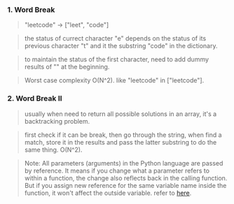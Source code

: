 ### 1. Word Break

> "leetcode" -> ["leet", "code"]

> the status of currect character "e" depends on the status of its previous character "t" and it the substring "code" in the dictionary.

> to maintain the status of the first character, need to add dummy results of "" at the beginning.

> Worst case complexity O(N^2). like "leetcode" in ["leetcode"].


### 2. Word Break II

> usually when need to return all possible solutions in an array, it's a backtracking problem.

> first check if it can be break, then go through the string, when find a match, store it in the results and pass the latter substring to do the same thing. O(N^2).

> Note: All parameters (arguments) in the Python language are passed by reference. It means if you change what a parameter refers to within a function, the change also reflects back in the calling function. But if you assign new reference for the same variable name inside the function, it won't affect the outside variable. refer to [here](https://www.tutorialspoint.com/python/python_functions.htm).

